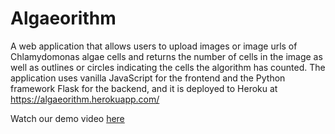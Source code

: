 # Algaeorithm
A web application that allows users to upload images or image urls of Chlamydomonas algae cells and returns the number of cells in the image as well as outlines or circles indicating the cells the algorithm has counted. 
The application uses vanilla JavaScript for the frontend and the Python framework Flask for the backend, and it is deployed to Heroku at https://algaeorithm.herokuapp.com/

Watch our demo video <a href="https://www.youtube.com/watch?v=xL7aTt8Xcdo">here</a>
